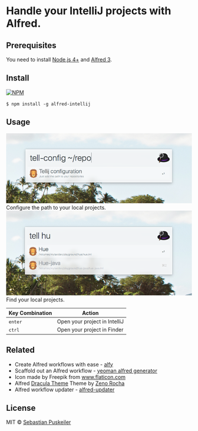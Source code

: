 Handle your IntelliJ projects with Alfred.
==============================

Prerequisites
----------------
You need to install [Node.js 4+](https://nodejs.org) and [Alfred 3](https://www.alfredapp.com).

Install
----------------
[![NPM](https://nodei.co/npm/alfred-intellij.png)](https://nodei.co/npm/alfred-intellij/)

```
$ npm install -g alfred-intellij
```

Usage
----------------
<img src="https://github.com/codeBud7/alfred-intellij/blob/master/doc/configuration.png">
Configure the path to your local projects.

<img src="https://github.com/codeBud7/alfred-intellij/blob/master/doc/workflow.png">
Find your local projects.

Key Combination        | Action
---------------------- | ------
`enter`                | Open your project in IntelliJ
`ctrl`                | Open your project in Finder

Related
----------------
- Create Alfred workflows with ease - [alfy](https://github.com/sindresorhus/alfy)
- Scaffold out an Alfred workflow - [yeoman alfred generator](https://github.com/SamVerschueren/generator-alfred)
- Icon made by Freepik from www.flaticon.com
- Alfred [Dracula Theme](https://draculatheme.com/alfred/) Theme by [Zeno Rocha](https://zenorocha.com/)
- Alfred workflow updater - [alfred-updater](https://github.com/SamVerschueren/alfred-updater)

License
----------------
MIT © [Sebastian Puskeiler](https://twitter.com/ebud7)
